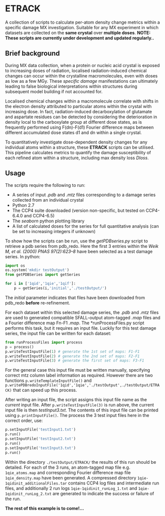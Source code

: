 # ETRACK

A collection of scripts to calculate per-atom density change metrics within a specific damage MX investigation.
Suitable for any MX experiment in which datasets are collected on the **same crystal** over **multiple doses**.
**NOTE: These scripts are currently under development and updated regularly..**


## Brief background

During MX data collection, when a protein or nucleic acid crystal is exposed to increasing doses of radiation, localised radiation-induced chemical changes can occur within the crystalline macromolecules, even with doses as low as a few MGy. These *specific damage* manifestations can ultimately leading to false biological interpretations within structures during subsequent model building if not accounted for. 

Localised chemical changes within a macromolecule correlate with shifts in the electron density attributed to particular atoms within the crystal with increasing dose. In fact, radiation-induced decarboxylation of glutamate and aspartate residues can be detected by considering the deterioration in density local to the carboxylate group at different dose states, as is frequently performed using F(dn)-F(d1) Fourier difference maps between different accumulated dose states d1 and dn within a single crystal.

To quantitatively investigate dose-dependent density changes for any individual atoms within a structure, these **ETRACK** scripts can be utilised. This pipeline calculates metrics to quantify the damage susceptibility of each refined atom within a structure, including max density loss *Dloss*.

## Usage

The scripts require the following to run:

- A series of input *.pdb* and *.mtz* files corresponding to a damage series collected from an individual crystal
- Python 2.7 
- The CCP4 suite downloaded (version non-specific, but tested on CCP4-6.4.0 and CCP4-6.5)
- The *seaborn* python plotting library
- A list of calculated doses for the series for full quantitative analysis (can be set to increasing integers if unknown)


To show how the scripts can be run, use the *getPDBseries.py* script to retrieve a pdb series from pdb_redo. Here the first 3 entries within the *Weik M, et al. (2000) PNAS 97(2):623–8* have been selected as a test damage series. In python:

```python
import os
os.system('mkdir testOutput')
from getPDBSeries import getSeries

for i in ['1qid','1qie','1qif']:
	p = getSeries(i,'initial','./testOutput/')
```
The *initial* parameter indicates that files have been downloaded from pdb_redo **before** re-refinement.

For each dataset within this selected damage series, the *.pdb* and *.mtz* files are used to generated compatible SFALL-output atom-tagged *.map* files and a Fourier difference map Fn-F1 *.map*. The *runProcessFiles.py script performs this task, but it requires an input file. Luckily for this test damage series, the input file can be written for each dataset:

```python
from runProcessFiles import process
p = process()
p.writeTestInputFile(1) # generate the 1st set of maps: F1-F1
p.writeTestInputFile(2) # generate the 2nd set of maps: F2-F1
p.writeTestInputFile(3) # generate the first set of maps: F3-F1
```

For the general case this input file must be written manually, specifying correct mtz column label information as required. However there are two functions `p.writeTemplateInputFile()` and `p.writePDBredoInputFile('1qid','1qie','./testOutput',./testOutput/ETRACK)` that can speed up this process.

After writing an input file, the script assigns this input file name as the *current* input file. After `p.writeTestInputFile(3)` is run above, the current input file is then *testInput3.txt*. The contents of this input file can be printed using `p.printInputFile()`. The process the 3 test input files here in the correct order, use:

```python
p.setInputFile('testInput1.txt')
p.run()
p.setInputFile('testInput2.txt')
p.run()
p.setInputFile('testInput3.txt')
p.run()
```

Within the directory `./testOutput/ETRACK/` the results of this run should be detailed. For each of the 3 runs, an atom-tagged map file e.g. `1qie_atoms.map` and corresponding Fourier difference map file `1qie_density.map` have been generated. A compressed directory `1qie-1qidinit_additionalFiles.tar` contains CCP4 log files and intermediate run files, and additionally 2 run logs `1qie-1qidinit_runLog_1.txt` and `1qie-1qidinit_runLog_2.txt` are generated to indicate the success or failure of the run.

**The rest of this example is to come!...**





